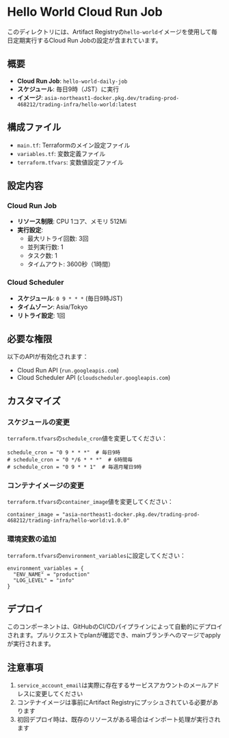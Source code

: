 # Hello World Cloud Run Job

このディレクトリには、Artifact Registryの`hello-world`イメージを使用して毎日定期実行するCloud Run Jobの設定が含まれています。

## 概要

- **Cloud Run Job**: `hello-world-daily-job`
- **スケジュール**: 毎日9時（JST）に実行
- **イメージ**: `asia-northeast1-docker.pkg.dev/trading-prod-468212/trading-infra/hello-world:latest`

## 構成ファイル

- `main.tf`: Terraformのメイン設定ファイル
- `variables.tf`: 変数定義ファイル
- `terraform.tfvars`: 変数値設定ファイル

## 設定内容

### Cloud Run Job
- **リソース制限**: CPU 1コア、メモリ 512Mi
- **実行設定**: 
  - 最大リトライ回数: 3回
  - 並列実行数: 1
  - タスク数: 1
  - タイムアウト: 3600秒（1時間）

### Cloud Scheduler
- **スケジュール**: `0 9 * * *` (毎日9時JST)
- **タイムゾーン**: Asia/Tokyo
- **リトライ設定**: 1回

## 必要な権限

以下のAPIが有効化されます：
- Cloud Run API (`run.googleapis.com`)
- Cloud Scheduler API (`cloudscheduler.googleapis.com`)

## カスタマイズ

### スケジュールの変更
`terraform.tfvars`の`schedule_cron`値を変更してください：
```hcl
schedule_cron = "0 9 * * *"  # 毎日9時
# schedule_cron = "0 */6 * * *"  # 6時間毎
# schedule_cron = "0 9 * * 1"  # 毎週月曜日9時
```

### コンテナイメージの変更
`terraform.tfvars`の`container_image`値を変更してください：
```hcl
container_image = "asia-northeast1-docker.pkg.dev/trading-prod-468212/trading-infra/hello-world:v1.0.0"
```

### 環境変数の追加
`terraform.tfvars`の`environment_variables`に設定してください：
```hcl
environment_variables = {
  "ENV_NAME" = "production"
  "LOG_LEVEL" = "info"
}
```

## デプロイ

このコンポーネントは、GitHubのCI/CDパイプラインによって自動的にデプロイされます。プルリクエストでplanが確認でき、mainブランチへのマージでapplyが実行されます。

## 注意事項

1. `service_account_email`は実際に存在するサービスアカウントのメールアドレスに変更してください
2. コンテナイメージは事前にArtifact Registryにプッシュされている必要があります
3. 初回デプロイ時は、既存のリソースがある場合はインポート処理が実行されます
